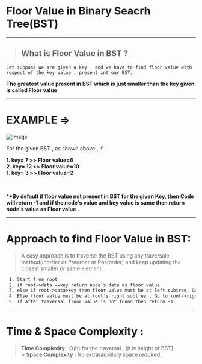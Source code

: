 # Floor Value in Binary Seacrh Tree(BST)

---

> ## What is Floor Value in BST ?

```
Let suppose we are given a key , and we have to find floor value with respect of the key value , present int our BST.
```

**The greatest value present in BST which is just smaller than the key given is called Floor value**

---

# EXAMPLE =>

![image](https://user-images.githubusercontent.com/77873383/159840232-4f926f98-2c2e-4051-a01c-4cea440ff06c.png)

For the given BST , as shown above , if <br>

**1. key= 7 >> Floor value=6** <br>
**2. key= 12 >> Floor value=10**<br>
**1. key= 3 >> Floor value=2**

<br>

\***\*By default if floor value not present in BST for the given Key, then Code will return -1 and if the node's value and key value is same then return node's value as Floor value .**

---

# Approach to find Floor Value in BST:

> A easy approach is to traverse the BST using any traversale method(Inorder or Preorder or Postorder) and keep updating the closest smaller or same element.

```txt
 1. Start from root
 2. if root->data ==key return node's data as floor value
 3. else if root->data>key then floor value must be at left subtree, Go to root->left
 4. Else floor value must be at root's right subtree , Go to root->right
 5. If after traversal floor value is not found then return -1.
```

---

# Time & Space Complexity :

> **Time Complexity :** O(h) for the traversal , [h is height of BST]<br> > **Space Complexity :** No extra/auxillary space required.
